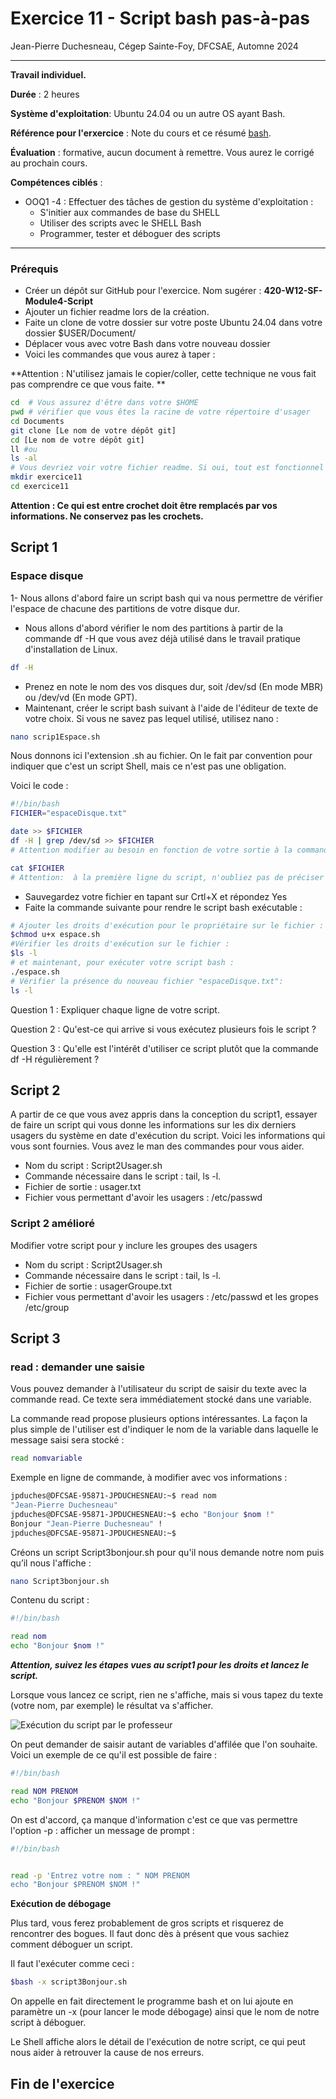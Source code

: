 ﻿# Exercice 11 - Script bash pas-à-pas


Jean-Pierre Duchesneau, Cégep Sainte-Foy, DFCSAE, Automne 2024

---


**Travail individuel.**

**Durée** : 2 heures

**Système d'exploitation**: Ubuntu 24.04 ou un autre OS ayant Bash.

**Référence pour l'erxercice** : Note du cours et ce résumé [bash](Bash.md).

**Évaluation** : formative, aucun document à remettre. Vous aurez le corrigé au prochain cours.

**Compétences ciblés** : 

- OOQ1 -4 : Effectuer des tâches de gestion du système d'exploitation  :
  - S'initier aux commandes de base du SHELL
  - Utiliser des scripts avec le SHELL Bash
  - Programmer, tester et déboguer des scripts
    

---
### Prérequis
  - Créer un  dépôt sur GitHub pour l'exercice. Nom sugérer : **420-W12-SF-Module4-Script**
  - Ajouter un fichier readme lors de la création.
  - Faite un clone de votre dossier sur votre poste Ubuntu 24.04 dans votre dossier $USER/Document/
  - Déplacer vous avec votre Bash dans votre nouveau dossier
  - Voici les commandes que vous aurez à taper :

 **Attention : N'utilisez jamais le copier/coller, cette technique ne vous fait pas comprendre ce que vous faite. ** 

```bash
cd  # Vous assurez d'être dans votre $HOME
pwd # vérifier que vous êtes la racine de votre répertoire d'usager
cd Documents
git clone [Le nom de votre dépôt git]
cd [Le nom de votre dépôt git]
ll #ou
ls -al 
# Vous devriez voir votre fichier readme. Si oui, tout est fonctionnel pour faire votre exercice 11 et ainsi, garder vos fichiers des exercices sur votre GitHub.
mkdir exercice11
cd exercice11
```
 **Attention : Ce qui est entre crochet doit être remplacés par vos informations. Ne conservez pas les crochets.** 
## Script 1 

### Espace disque

1- Nous allons d'abord faire un script  bash qui va nous permettre de vérifier l'espace de chacune des partitions de votre disque dur.


- Nous allons d'abord vérifier le nom des partitions à partir de la commande df -H que vous avez déjà utilisé dans le travail pratique d'installation de Linux. 
```bash
df -H
```
- Prenez en note le nom des vos disques dur, soit /dev/sd (En mode MBR) ou  /dev/vd (En mode GPT).
- Maintenant, créer le script bash suivant à l'aide de l'éditeur de texte de votre choix. Si vous ne savez pas lequel utilisé, utilisez nano : 
```bash
nano scrip1Espace.sh
```


 Nous donnons ici l'extension  .sh au fichier. On le fait par convention pour indiquer que c'est un script Shell, mais ce n'est pas une obligation. 

Voici le code : 


```bash
#!/bin/bash
FICHIER="espaceDisque.txt"

date >> $FICHIER
df -H | grep /dev/sd >> $FICHIER
# Attention modifier au besoin en fonction de votre sortie à la commande df -H

cat $FICHIER
# Attention:  à la première ligne du script, n'oubliez pas de préciser le shebang.

```
- Sauvegardez votre fichier en tapant sur Crtl+X et répondez Yes
- Faite la commande suivante pour rendre le script bash exécutable : 

```bash
# Ajouter les droits d'exécution pour le propriétaire sur le fichier :
$chmod u+x espace.sh
#Vérifier les droits d'exécution sur le fichier :
$ls -l
# et maintenant, pour exécuter votre script bash :
./espace.sh
# Vérifier la présence du nouveau fichier "espaceDisque.txt":
ls -l
```
Question 1 : Expliquer chaque ligne de votre script.

Question 2 : Qu'est-ce qui arrive si vous exécutez plusieurs fois le script ?

Question 3 : Qu'elle est l'intérêt d'utiliser ce script plutôt que la commande df -H régulièrement ?

## Script 2

A partir de ce que vous avez appris dans la conception du script1, essayer de faire un script qui vous donne les informations sur les dix derniers usagers  du système en date d'exécution du script. Voici les informations qui vous sont fournies. Vous avez le man des commandes pour vous aider.
 
 - Nom du script : Script2Usager.sh
 - Commande nécessaire dans le script : tail, ls -l.
 - Fichier de sortie : usager.txt
 - Fichier vous permettant d'avoir les usagers : /etc/passwd

 ### Script 2 amélioré

 Modifier votre script pour y inclure les groupes des usagers

 - Nom du script : Script2Usager.sh
 - Commande nécessaire dans le script : tail, ls -l.
 - Fichier de sortie : usagerGroupe.txt
 - Fichier vous permettant d'avoir les usagers : /etc/passwd et les gropes /etc/group

## Script 3
### read : demander une saisie


Vous pouvez demander à l'utilisateur du script de saisir du texte avec la commande read. Ce texte sera immédiatement stocké dans une variable.

La commande read propose plusieurs options intéressantes. La façon la plus simple de l'utiliser est d'indiquer le nom de la variable dans laquelle le message saisi sera stocké :

```bash
read nomvariable
```
Exemple en ligne de commande, à modifier avec vos informations : 

```bash
jpduches@DFCSAE-95871-JPDUCHESNEAU:~$ read nom
"Jean-Pierre Duchesneau"
jpduches@DFCSAE-95871-JPDUCHESNEAU:~$ echo "Bonjour $nom !"
Bonjour "Jean-Pierre Duchesneau" !
jpduches@DFCSAE-95871-JPDUCHESNEAU:~$
```
Créons un script Script3bonjour.sh pour qu'il nous demande notre nom puis qu’il nous l'affiche :
```bash
nano Script3bonjour.sh
```
Contenu du script : 
```bash
#!/bin/bash

read nom
echo "Bonjour $nom !"
```
***Attention, suivez les étapes vues au script1  pour les droits et lancez le script.***

Lorsque vous lancez ce script, rien ne s'affiche, mais si vous tapez du texte (votre nom, par exemple) le résultat va s'afficher.

![Exécution du script par le professeur](images/script2.jpg)


On peut demander de saisir autant de variables d'affilée que l'on souhaite. Voici un exemple de ce qu'il est possible de faire :


```bash
#!/bin/bash

read NOM PRENOM
echo "Bonjour $PRENOM $NOM !"
```


On est d'accord, ça manque d'information c'est ce que vas permettre l'option -p : afficher un message de prompt : 
```bash
#!/bin/bash


read -p 'Entrez votre nom : " NOM PRENOM 
echo "Bonjour $PRENOM $NOM !"
```


**Exécution de débogage**


Plus tard, vous ferez probablement de gros scripts et risquerez de rencontrer des bogues. Il faut donc dès à présent que vous sachiez comment déboguer un script.


Il faut l'exécuter comme ceci :


```bash
$bash -x script3Bonjour.sh
```
On appelle en fait directement le programme bash et on lui ajoute en paramètre un -x (pour lancer le mode débogage) ainsi que le nom de notre script à déboguer.


Le Shell affiche alors le détail de l'exécution de notre script, ce qui peut nous aider à retrouver la cause de nos erreurs.


## Fin de l'exercice


